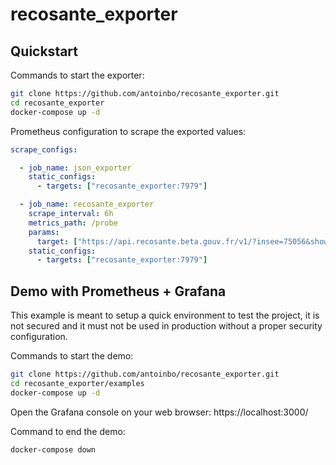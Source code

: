# recosante_exporter

## Quickstart

Commands to start the exporter:
```sh
git clone https://github.com/antoinbo/recosante_exporter.git
cd recosante_exporter
docker-compose up -d
```

Prometheus configuration to scrape the exported values:
```yaml
scrape_configs:

  - job_name: json_exporter
    static_configs:
      - targets: ["recosante_exporter:7979"]

  - job_name: recosante_exporter
    scrape_interval: 6h
    metrics_path: /probe
    params:
      target: ["https://api.recosante.beta.gouv.fr/v1/?insee=75056&show_raep=true&show_indice_uv=true"]
    static_configs:
      - targets: ["recosante_exporter:7979"]
```

## Demo with Prometheus + Grafana

This example is meant to setup a quick environment to test the project, it is not secured and it must not be used in production without a proper security configuration.

Commands to start the demo:
```sh
git clone https://github.com/antoinbo/recosante_exporter.git
cd recosante_exporter/examples
docker-compose up -d
```

Open the Grafana console on your web browser: https://localhost:3000/

Command to end the demo:
```sh
docker-compose down
```

